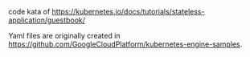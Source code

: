 code kata of https://kubernetes.io/docs/tutorials/stateless-application/guestbook/

Yaml files are originally created in
https://github.com/GoogleCloudPlatform/kubernetes-engine-samples.




